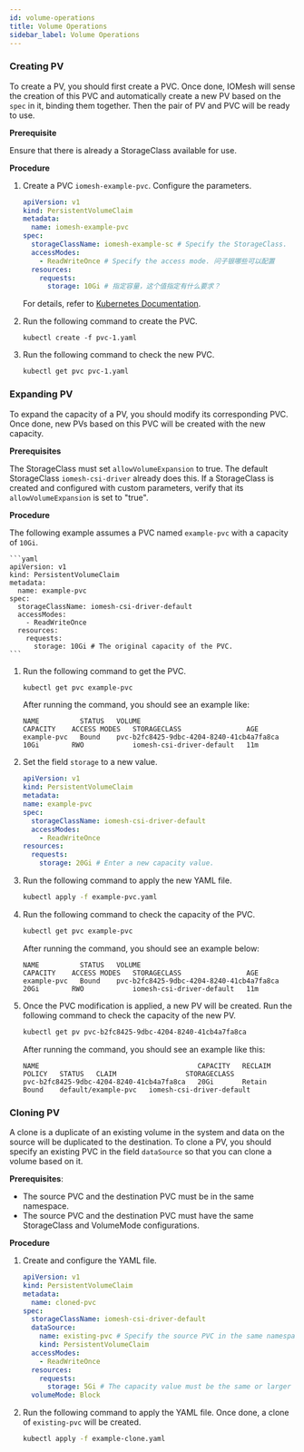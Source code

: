 ```yaml
---
id: volume-operations
title: Volume Operations
sidebar_label: Volume Operations
---
```


### Creating PV

To create a PV, you should first create a PVC. Once done, IOMesh will sense the creation of this PVC and automatically create a new PV based on the `spec` in it, binding them together. Then the pair of PV and PVC will be ready to use.

**Prerequisite**

Ensure that there is already a StorageClass available for use.

**Procedure**
1. Create a PVC `iomesh-example-pvc`. Configure the parameters.

    ```yaml
    apiVersion: v1
    kind: PersistentVolumeClaim
    metadata:
      name: iomesh-example-pvc
    spec:
      storageClassName: iomesh-example-sc # Specify the StorageClass.
      accessModes:
        - ReadWriteOnce # Specify the access mode. 问子银哪些可以配置
      resources:
        requests:
          storage: 10Gi # 指定容量，这个值指定有什么要求？
    ```

    For details, refer to [Kubernetes Documentation]().
  
2. Run the following command to create the PVC.

    ```
    kubectl create -f pvc-1.yaml
    ```

3. Run the following command to check the new PVC.

    ```
    kubectl get pvc pvc-1.yaml
    ```

### Expanding PV
To expand the capacity of a PV, you should modify its corresponding PVC. Once done, new PVs based on this PVC  will be created with the new capacity. 

**Prerequisites**

The StorageClass must set `allowVolumeExpansion` to true. The default StorageClass `iomesh-csi-driver` already does this. If a StorageClass is created and configured with custom parameters, verify that its `allowVolumeExpansion` is set to "true". 


**Procedure**

The following example assumes a PVC named `example-pvc` with a capacity of `10Gi`.

    ```yaml
    apiVersion: v1
    kind: PersistentVolumeClaim
    metadata:
      name: example-pvc
    spec:
      storageClassName: iomesh-csi-driver-default
      accessModes:
        - ReadWriteOnce
      resources:
        requests:
          storage: 10Gi # The original capacity of the PVC.
    ```

1. Run the following command to get the PVC.

    ```bash
    kubectl get pvc example-pvc
    ```

    After running the command, you should see an example like:

    ```output
    NAME          STATUS   VOLUME                                     CAPACITY    ACCESS MODES   STORAGECLASS                AGE
    example-pvc   Bound    pvc-b2fc8425-9dbc-4204-8240-41cb4a7fa8ca   10Gi        RWO            iomesh-csi-driver-default   11m
    ```

2. Set the field `storage` to a new value.

    ```yaml
    apiVersion: v1
    kind: PersistentVolumeClaim
    metadata:
    name: example-pvc
    spec:
      storageClassName: iomesh-csi-driver-default
      accessModes:
        - ReadWriteOnce
    resources:
      requests:
        storage: 20Gi # Enter a new capacity value.
    ```

3. Run the following command to apply the new YAML file.

    ```bash
    kubectl apply -f example-pvc.yaml
    ```

4. Run the following command to check the capacity of the PVC.

    ```bash
    kubectl get pvc example-pvc 
    ```

    After running the command, you should see an example below:

    ```output
    NAME          STATUS   VOLUME                                     CAPACITY    ACCESS MODES   STORAGECLASS                AGE
    example-pvc   Bound    pvc-b2fc8425-9dbc-4204-8240-41cb4a7fa8ca   20Gi        RWO            iomesh-csi-driver-default   11m
    ```

6. Once the PVC modification is applied, a new PV will be created. Run the following command to check the capacity of the new PV.
   
    ```bash
    kubectl get pv pvc-b2fc8425-9dbc-4204-8240-41cb4a7fa8ca 
    ```

    After running the command, you should see an example like this:
    ```output
    NAME                                       CAPACITY   RECLAIM POLICY   STATUS   CLAIM                 STORAGECLASS
    pvc-b2fc8425-9dbc-4204-8240-41cb4a7fa8ca   20Gi       Retain           Bound    default/example-pvc   iomesh-csi-driver-default
    ```

### Cloning PV
A clone is a duplicate of an existing volume in the system and data on the source will be duplicated to the destination. To clone a PV, you should specify an existing PVC in the field `dataSource` so that you can clone a volume based on it.

**Prerequisites**:
- The source PVC and the destination PVC must be in the same namespace.
- The source PVC and the destination PVC must have the same StorageClass and VolumeMode configurations.


**Procedure**
1. Create and configure the YAML file.

    ```yaml
    apiVersion: v1
    kind: PersistentVolumeClaim
    metadata:
      name: cloned-pvc
    spec:
      storageClassName: iomesh-csi-driver-default
      dataSource:
        name: existing-pvc # Specify the source PVC in the same namespace. 
        kind: PersistentVolumeClaim
      accessModes:
        - ReadWriteOnce
      resources:
        requests:
          storage: 5Gi # The capacity value must be the same or larger than that of the source volume.
      volumeMode: Block
    ```

2. Run the following command to apply the YAML file. Once done, a clone of `existing-pvc` will be created.

    ```bash
    kubectl apply -f example-clone.yaml
    ```
   

